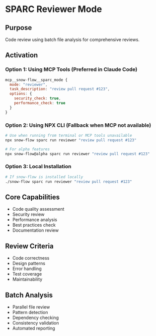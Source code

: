 # SPARC Reviewer Mode

## Purpose
Code review using batch file analysis for comprehensive reviews.

## Activation

### Option 1: Using MCP Tools (Preferred in Claude Code)
```javascript
mcp__snow-flow__sparc_mode {
  mode: "reviewer",
  task_description: "review pull request #123",
  options: {
    security_check: true,
    performance_check: true
  }
}
```

### Option 2: Using NPX CLI (Fallback when MCP not available)
```bash
# Use when running from terminal or MCP tools unavailable
npx snow-flow sparc run reviewer "review pull request #123"

# For alpha features
npx snow-flow@alpha sparc run reviewer "review pull request #123"
```

### Option 3: Local Installation
```bash
# If snow-flow is installed locally
./snow-flow sparc run reviewer "review pull request #123"
```

## Core Capabilities
- Code quality assessment
- Security review
- Performance analysis
- Best practices check
- Documentation review

## Review Criteria
- Code correctness
- Design patterns
- Error handling
- Test coverage
- Maintainability

## Batch Analysis
- Parallel file review
- Pattern detection
- Dependency checking
- Consistency validation
- Automated reporting
